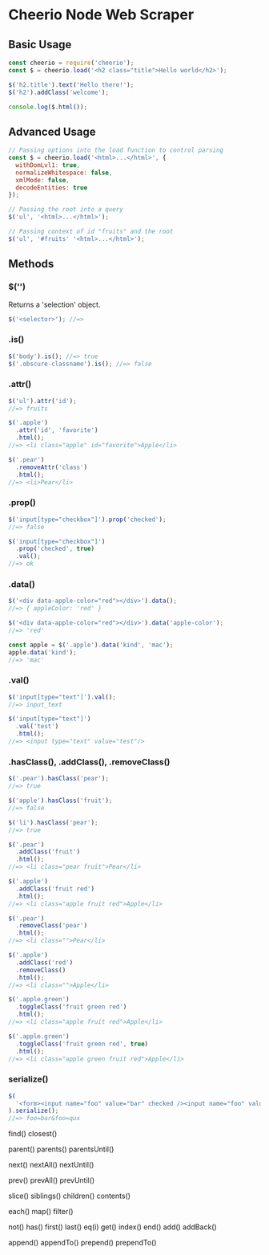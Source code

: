 # Cheerio Node Web Scraper

## Basic Usage

```js
const cheerio = require('cheerio');
const $ = cheerio.load('<h2 class="title">Hello world</h2>');

$('h2.title').text('Hello there!');
$('h2').addClass('welcome');

console.log($.html());
```

## Advanced Usage

```js
// Passing options into the load function to control parsing
const $ = cheerio.load('<html>...</html>', {
  withDomLvl1: true,
  normalizeWhitespace: false,
  xmlMode: false,
  decodeEntities: true
});

// Passing the root into a query
$('ul', '<html>...</html>');

// Passing context of id "fruits" and the root
$('ul', '#fruits' '<html>...</html>');
```

## Methods

### \$('<selector>')

Returns a 'selection' object.

```js
$('<selector>'); //=>
```

### .is()

```js
$('body').is(); //=> true
$('.obscure-classname').is(); //=> false
```

### .attr()

```js
$('ul').attr('id');
//=> fruits

$('.apple')
  .attr('id', 'favorite')
  .html();
//=> <li class="apple" id="favorite">Apple</li>

$('.pear')
  .removeAttr('class')
  .html();
//=> <li>Pear</li>
```

### .prop()

```js
$('input[type="checkbox"]').prop('checked');
//=> false

$('input[type="checkbox"]')
  .prop('checked', true)
  .val();
//=> ok
```

### .data()

```js
$('<div data-apple-color="red"></div>').data();
//=> { appleColor: 'red' }

$('<div data-apple-color="red"></div>').data('apple-color');
//=> 'red'

const apple = $('.apple').data('kind', 'mac');
apple.data('kind');
//=> 'mac'
```

### .val()

```js
$('input[type="text"]').val();
//=> input_text

$('input[type="text"]')
  .val('test')
  .html();
//=> <input type="text" value="test"/>
```

### .hasClass(), .addClass(), .removeClass()

```js
$('.pear').hasClass('pear');
//=> true

$('apple').hasClass('fruit');
//=> false

$('li').hasClass('pear');
//=> true

$('.pear')
  .addClass('fruit')
  .html();
//=> <li class="pear fruit">Pear</li>

$('.apple')
  .addClass('fruit red')
  .html();
//=> <li class="apple fruit red">Apple</li>

$('.pear')
  .removeClass('pear')
  .html();
//=> <li class="">Pear</li>

$('.apple')
  .addClass('red')
  .removeClass()
  .html();
//=> <li class="">Apple</li>

$('.apple.green')
  .toggleClass('fruit green red')
  .html();
//=> <li class="apple fruit red">Apple</li>

$('.apple.green')
  .toggleClass('fruit green red', true)
  .html();
//=> <li class="apple green fruit red">Apple</li>
```

### serialize()

```js
$(
  '<form><input name="foo" value="bar" checked /><input name="foo" value="qux" checked /></form>'
).serialize();
//=> foo=bar&foo=qux
```

find()
closest()

parent()
parents()
parentsUntil()

next()
nextAll()
nextUntil()

prev()
prevAll()
prevUntil()

slice()
siblings()
children()
contents()

each()
map()
filter()

not()
has()
first()
last()
eq(i)
get()
index()
end()
add()
addBack()

append()
appendTo()
prepend()
prependTo()
